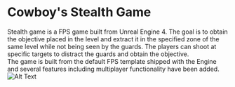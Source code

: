 Cowboy's Stealth Game
=====================
Stealth game is a FPS game built from Unreal Engine 4. The goal is to obtain the objective placed in the level and extract
it in the specified zone of the same level while not being seen by the guards. The players can shoot at specific targets to 
distract the guards and obtain the objective.
<br>
The game is built from the default FPS template shipped with the Engine and several features including multiplayer functionality have been added.
<br>
![Alt Text](/Repofiles/StealthGame.png)

